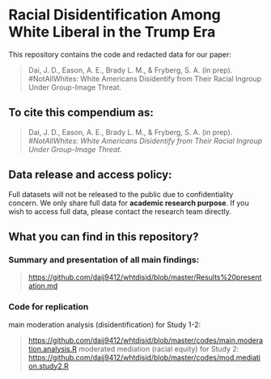 # Racial Disidentification Among White Liberal in the Trump Era
This repository contains the code and redacted data for our paper:
>	Dai, J. D., Eason, A. E., Brady L. M., & Fryberg, S. A. (in prep). #NotAllWhites: White Americans Disidentify from Their Racial Ingroup Under Group-Image Threat.
## To cite this compendium as:
> Dai, J. D., Eason, A. E., Brady L. M., & Fryberg, S. A. (in prep). *#NotAllWhites: White Americans Disidentify from Their Racial Ingroup Under Group-Image Threat.*
## Data release and access policy:
Full datasets will not be released to the public due to confidentiality concern. We only share full data for **academic research purpose**. If you wish to access full data, please contact the research team directly. 
## What you can find in this repository?
### Summary and presentation of all main findings:
> https://github.com/daij9412/whtdisid/blob/master/Results%20presentation.md
### Code for replication
main moderation analysis (disidentification) for Study 1-2: 
> https://github.com/daij9412/whtdisid/blob/master/codes/main.moderation.analysis.R
moderated mediation (racial equity) for Study 2: 
> https://github.com/daij9412/whtdisid/blob/master/codes/mod.mediation.study2.R

